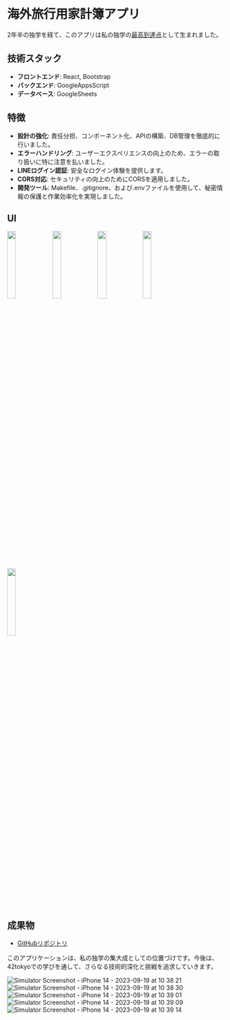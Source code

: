 # 海外旅行用家計簿アプリ

2年半の独学を経て、このアプリは私の独学の[最高到達点](https://www.youtube.com/watch?v=yu-0eh9jdZg)として生まれました。

## 技術スタック
- **フロントエンド**: React, Bootstrap
- **バックエンド**: GoogleAppsScript
- **データベース**: GoogleSheets

## 特徴
- **設計の強化**: 責任分担、コンポーネント化、APIの構築、DB管理を徹底的に行いました。
- **エラーハンドリング**: ユーザーエクスペリエンスの向上のため、エラーの取り扱いに特に注意を払いました。
- **LINEログイン認証**: 安全なログイン体験を提供します。
- **CORS対応**: セキュリティの向上のためにCORSを適用しました。
- **開発ツール**: Makefile、.gitignore、および.envファイルを使用して、秘密情報の保護と作業効率化を実現しました。

## UI
<p float="left">
  <img src="https://github.com/sanji0219/kakebo/assets/81353953/8f224822-5b41-48cd-8f5e-5b6c85ea7a13" width="20%" />
  <img src="https://github.com/sanji0219/kakebo/assets/81353953/3e16ff71-22e2-4805-84c9-5b8f84212899" width="20%" /> 
  <img src="https://github.com/sanji0219/kakebo/assets/81353953/7cf30b96-01b1-47ac-99d6-564e4414eced" width="20%" />
  <img src="https://github.com/sanji0219/kakebo/assets/81353953/7cf30b96-01b1-47ac-99d6-564e4414eced" width="20%" />
  <img src="https://github.com/sanji0219/kakebo/assets/81353953/91aed486-7ad4-4a0a-b37b-8b4a07dae7d2" width="20%" />
</p>


## 成果物
- [GitHubリポジトリ](https://github.com/sanji0219/kakebo)

このアプリケーションは、私の独学の集大成としての位置づけです。今後は、42tokyoでの学びを通して、さらなる技術的深化と挑戦を追求していきます。









![Simulator Screenshot - iPhone 14 - 2023-09-19 at 10 38 21](https://github.com/sanji0219/kakebo/assets/81353953/8f224822-5b41-48cd-8f5e-5b6c85ea7a13)
![Simulator Screenshot - iPhone 14 - 2023-09-19 at 10 38 30](https://github.com/sanji0219/kakebo/assets/81353953/3e16ff71-22e2-4805-84c9-5b8f84212899)
![Simulator Screenshot - iPhone 14 - 2023-09-19 at 10 39 01](https://github.com/sanji0219/kakebo/assets/81353953/7cf30b96-01b1-47ac-99d6-564e4414eced)
![Simulator Screenshot - iPhone 14 - 2023-09-19 at 10 39 09](https://github.com/sanji0219/kakebo/assets/81353953/2fed4f69-aadd-404e-9f86-f167ac89db69)
![Simulator Screenshot - iPhone 14 - 2023-09-19 at 10 39 14](https://github.com/sanji0219/kakebo/assets/81353953/91aed486-7ad4-4a0a-b37b-8b4a07dae7d2)
